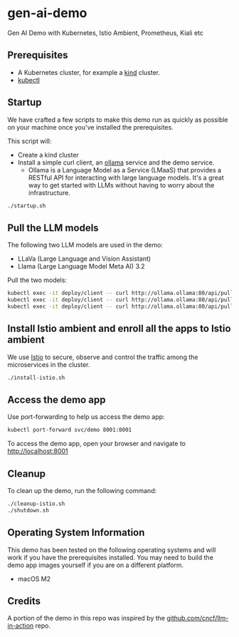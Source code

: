 # gen-ai-demo
Gen AI Demo with Kubernetes, Istio Ambient, Prometheus, Kiali etc

## Prerequisites

- A Kubernetes cluster, for example a [kind](https://kind.sigs.k8s.io/) cluster.
- [kubectl](https://kubernetes.io/docs/tasks/tools/install-kubectl/)

## Startup

We have crafted a few scripts to make this demo run as quickly as possible on your machine once you've installed the prerequisites.

This script will:

- Create a kind cluster
- Install a simple curl client, an [ollama](https://ollama.com/) service and the demo service.
  - Ollama is a Language Model as a Service (LMaaS) that provides a RESTful API for interacting with large language models. It's a great way to get started with LLMs without having to worry about the infrastructure.

```sh
./startup.sh
```

## Pull the LLM models

The following two LLM models are used in the demo:
- LLaVa (Large Language and Vision Assistant)
- Llama (Large Language Model Meta AI) 3.2

Pull the two models:

```sh
kubectl exec -it deploy/client -- curl http://ollama.ollama:80/api/pull -d '{"name": "llama3.2"}'
kubectl exec -it deploy/client -- curl http://ollama.ollama:80/api/pull -d '{"name": "llava"}'
kubectl exec -it deploy/client -- curl http://ollama.ollama:80/api/pull -d '{"name": "deepseek-r1"}'
```

## Install Istio ambient and enroll all the apps to Istio ambient

We use [Istio](https://istio.io) to secure, observe and control the traffic among the microservices in the cluster.

```sh
./install-istio.sh
```

## Access the demo app

Use port-forwarding to help us access the demo app:

```sh
kubectl port-forward svc/demo 8001:8001
```

To access the demo app, open your browser and navigate to [http://localhost:8001](http://localhost:8001)

## Cleanup

To clean up the demo, run the following command:
```sh
./cleanup-istio.sh
./shutdown.sh
```

## Operating System Information

This demo has been tested on the following operating systems and will work if you have the prerequisites installed. You may need to build the demo app images yourself if you are on a different platform.

- macOS M2

## Credits
A portion of the demo in this repo was inspired by the [github.com/cncf/llm-in-action](github.com/cncf/llm-in-action) repo.


